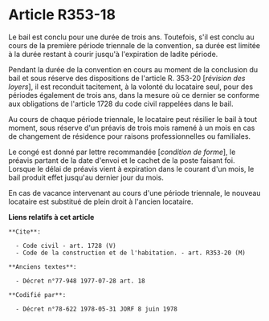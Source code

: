 # Article R353-18

Le bail est conclu pour une durée de trois ans. Toutefois, s'il est conclu au cours de la première période triennale de la
convention, sa durée est limitée à la durée restant à courir jusqu'à l'expiration de ladite période.

Pendant la durée de la convention en cours au moment de la conclusion du bail et sous réserve des dispositions de l'article
R. 353-20 [*révision des loyers*], il est reconduit tacitement, à la volonté du locataire seul, pour des périodes également
de trois ans, dans la mesure où ce dernier se conforme aux obligations de l'article 1728 du code civil rappelées dans le
bail.

Au cours de chaque période triennale, le locataire peut résilier le bail à tout moment, sous réserve d'un préavis de trois
mois ramené à un mois en cas de changement de résidence pour raisons professionnelles ou familiales.

Le congé est donné par lettre recommandée [*condition de forme*], le préavis partant de la date d'envoi et le cachet de la
poste faisant foi. Lorsque le délai de préavis vient à expiration dans le courant d'un mois, le bail produit effet jusqu'au
dernier jour du mois.

En cas de vacance intervenant au cours d'une période triennale, le nouveau locataire est substitué de plein droit à l'ancien
locataire.

**Liens relatifs à cet article**

	**Cite**:

	  - Code civil - art. 1728 (V)
	  - Code de la construction et de l'habitation. - art. R353-20 (M)

	**Anciens textes**:

	  - Décret n°77-948 1977-07-28 art. 18

	**Codifié par**:

	  - Décret n°78-622 1978-05-31 JORF 8 juin 1978
